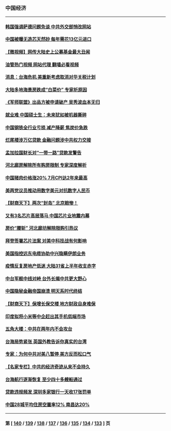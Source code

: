 ### 中国经济
---
#### [韩国强调萨德问题免谈 中共外交部悄改网站](../../pages/ncid283/n13800430.md?08120445) 
#### [中国被曝无造芯天然砂 每年需花13亿元进口](../../pages/ncid283/n13800375.md?08120445) 
#### [【微视频】网传大陆史上公募基金最大丑闻](../../pages/ncid283/n13800399.md?08120445) 
#### [油管热门视频 网站代理 翻墙必看视频](http://209.222.30.114:81/youtube.html?08120445)
#### [消息：台海危机 美重新考虑取消对华关税计划](../../pages/ncid283/n13800218.md?08120445) 
#### [大陆多地海景房跌成“白菜价” 专家析原因](../../pages/ncid283/n13800133.md?08120445) 
#### [《军师联盟》出品方被申请破产 吴秀波血本无归](../../pages/ncid283/n13799860.md?08120445) 
#### [就业难 中国硕士生：未来犹如被机器撕碎](../../pages/ncid283/n13799828.md?08120445) 
#### [中国钢铁全行业亏损 减产降薪 焦炭价急跌](../../pages/ncid283/n13799650.md?08120445) 
#### [烂尾楼涉万亿贷款 金融问题涉中共权力交接](../../pages/ncid283/n13799798.md?08120445) 
#### [孟加拉国财长对“一带一路”贷款发警告](../../pages/ncid283/n13799259.md?08120445) 
#### [河北廊房解除所有购房限制 专家深度解析](../../pages/ncid283/n13799355.md?08120445) 
#### [中国猪肉价格涨20% 7月CPI达2年来最高](../../pages/ncid283/n13799359.md?08120445) 
#### [美两党议员推动用数字美元对抗数字人民币](../../pages/ncid283/n13799236.md?08120445) 
#### [【财商天下】两次“封岛” 北京赔惨！](../../pages/ncid283/n13799013.md?08120445) 
#### [又有3名芯片高层落马 中国芯片业地震内幕](../../pages/ncid283/n13798941.md?08120445) 
#### [房价“腰斩” 河北廊坊解除限购引热议](../../pages/ncid283/n13798946.md?08120445) 
#### [拜登签署芯片法案 对美中科技战有何影响](../../pages/ncid283/n13798973.md?08120445) 
#### [美国指控远东电缆协助中兴隐瞒伊朗业务](../../pages/ncid283/n13798971.md?08120445) 
#### [疫情反复房地产低迷 大陆31省上半年收支赤字](../../pages/ncid283/n13798532.md?08120445) 
#### [中台军舰中线对峙 台外长揭中共更大野心](../../pages/ncid283/n13798740.md?08120445) 
#### [中国隐秘金融帝国崩溃 明天系时代终结](../../pages/ncid283/n13798440.md?08120445) 
#### [【财商天下】保增长保交楼 地方财政自身难保](../../pages/ncid283/n13798346.md?08120445) 
#### [印度拟将小米等中企赶出其手机低端市场](../../pages/ncid283/n13798324.md?08120445) 
#### [五角大楼：中共在两年内不会攻台](../../pages/ncid283/n13798354.md?08120445) 
#### [台海局势紧张 英国外教告诉你真实的台湾](../../pages/ncid283/n13798341.md?08120445) 
#### [专家：为何中共对美八暂停 美方反而松口气](../../pages/ncid283/n13798323.md?08120445) 
#### [【名家专栏】中共的经济奇迹从来不会持久](../../pages/ncid283/n13798186.md?08120445) 
#### [台海航行逐渐恢复 至少四十多艘船通过](../../pages/ncid283/n13798173.md?08120445) 
#### [贷款违规频发 深圳多家银行一天收17张罚单](../../pages/ncid283/n13798097.md?08120445) 
#### [中国28城平均住房空置率12% 南昌达20%](../../pages/ncid283/n13797666.md?08120445) 

---
#### 第 [ [140](./140.md?08120445) / [139](./139.md?08120445) / [138](./138.md?08120445) / [137](./137.md?08120445) / [136](./136.md?08120445) / [135](./135.md?08120445) / [134](./134.md?08120445) / [133](./133.md?08120445) ] 页

